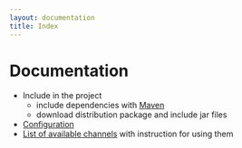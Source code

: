 ```yaml
---
layout: documentation
title: Index
---
```


Documentation
=============

* Include in the project
	* include dependencies with [Maven](maven.html)
	* download distribution package and include jar files
* [Configuration](configuration.html)
* [List of available channels](channels_list.html) with instruction for using them